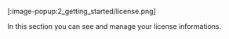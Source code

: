 [:image-popup:2_getting_started/license.png]

In this section you can see and manage your license informations.
